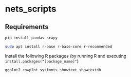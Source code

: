 # nets_scripts

## Requirements
```bash
pip install pandas scapy
```

```bash
sudo apt install r-base r-base-core r-recommended
```

Install the following R packages (by running R and executing `install.packages("[package_name]"`)
```bash
ggplot2 cowplot sysfonts showtext showtextdb
```
